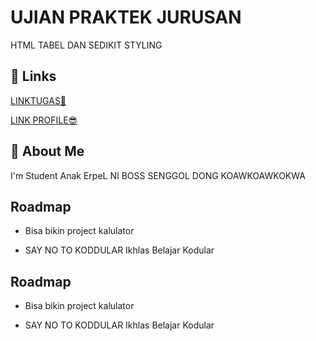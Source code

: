 
# UJIAN PRAKTEK JURUSAN

HTML TABEL DAN SEDIKIT STYLING

## 🔗 Links
[LINKTUGAS📃]()

[LINK PROFILE😎](https://kzdra.github.io/MyProfileCard/)

## 🚀 About Me
I'm Student 
Anak ErpeL NI BOSS SENGGOL DONG KOAWKOAWKOKWA


## Roadmap

- Bisa bikin project kalulator

- SAY NO TO KODDULAR Ikhlas Belajar Kodular






## Roadmap

- Bisa bikin project kalulator

- SAY NO TO KODDULAR Ikhlas Belajar Kodular

